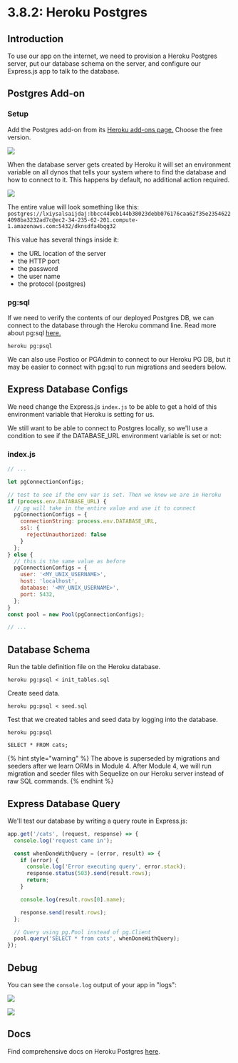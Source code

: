 # 3.8.2: Heroku Postgres

## Introduction

To use our app on the internet, we need to provision a Heroku Postgres server, put our database schema on the server, and configure our Express.js app to talk to the database.

## Postgres Add-on

### Setup

Add the Postgres add-on from its [Heroku add-ons page.](https://elements.heroku.com/addons/heroku-postgresql) Choose the free version.

![](../../.gitbook/assets/screen-shot-2020-12-10-at-4.50.38-pm.png)

When the database server gets created by Heroku it will set an environment variable on all dynos that tells your system where to find the database and how to connect to it. This happens by default, no additional action required.

![](../../.gitbook/assets/screen-shot-2020-12-10-at-5.02.08-pm.png)

The entire value will look something like this: `postgres://lxiysalsaijdaj:bbcc449eb144b38023debb076176caa62f35e23546224098ba3232ad7c@ec2-34-235-62-201.compute-1.amazonaws.com:5432/dknsdfa4bqg32`

This value has several things inside it:

* the URL location of the server
* the HTTP port
* the password
* the user name
* the protocol \(postgres\)

### pg:sql

If we need to verify the contents of our deployed Postgres DB, we can connect to the database through the Heroku command line. Read more about pg:sql [here.](https://devcenter.heroku.com/articles/heroku-postgresql#pg-psql)

```text
heroku pg:psql
```

We can also use Postico or PGAdmin to connect to our Heroku PG DB, but it may be easier to connect with pg:sql to run migrations and seeders below.

## Express Database Configs

We need change the Express.js `index.js` to be able to get a hold of this environment variable that Heroku is setting for us.

We still want to be able to connect to Postgres locally, so we'll use a condition to see if the DATABASE\_URL environment variable is set or not:

### index.js

```javascript
// ...

let pgConnectionConfigs;

// test to see if the env var is set. Then we know we are in Heroku
if (process.env.DATABASE_URL) {
  // pg will take in the entire value and use it to connect
  pgConnectionConfigs = {
    connectionString: process.env.DATABASE_URL,
    ssl: {
      rejectUnauthorized: false
    }
  };
} else {
  // this is the same value as before
  pgConnectionConfigs = {
    user: '<MY_UNIX_USERNAME>',
    host: 'localhost',
    database: '<MY_UNIX_USERNAME>',
    port: 5432,
  };
}
const pool = new Pool(pgConnectionConfigs);

// ...
```

## Database Schema

Run the table definition file on the Heroku database.

```text
heroku pg:psql < init_tables.sql
```

Create seed data.

```text
heroku pg:psql < seed.sql
```

Test that we created tables and seed data by logging into the database.

```text
heroku pg:psql
```

```text
SELECT * FROM cats;
```

{% hint style="warning" %}
The above is superseded by migrations and seeders after we learn ORMs in Module 4. After Module 4, we will run migration and seeder files with Sequelize on our Heroku server instead of raw SQL commands.
{% endhint %}

## Express Database Query

We'll test our database by writing a query route in Express.js:

```javascript
app.get('/cats', (request, response) => {
  console.log('request came in');

  const whenDoneWithQuery = (error, result) => {
    if (error) {
      console.log('Error executing query', error.stack);
      response.status(503).send(result.rows);
      return;
    }

    console.log(result.rows[0].name);

    response.send(result.rows);
  };

  // Query using pg.Pool instead of pg.Client
  pool.query('SELECT * from cats', whenDoneWithQuery);
});
```

## Debug

You can see the `console.log` output of your app in "logs":

![](../../.gitbook/assets/screen-shot-2020-12-10-at-5.32.53-pm.png)

![](../../.gitbook/assets/screen-shot-2020-12-10-at-5.33.00-pm.png)

## Docs

Find comprehensive docs on Heroku Postgres [here](https://devcenter.heroku.com/articles/heroku-postgresql).

